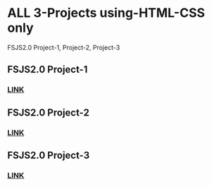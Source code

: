 # ALL 3-Projects using-HTML-CSS only
FSJS2.0 Project-1, Project-2, Project-3

## FSJS2.0 Project-1
### [LINK](https://github.com/Durgesh4444/FSJS2.0-Project-1)

## FSJS2.0 Project-2
### [LINK](https://github.com/Durgesh4444/FSJS2.0-Project-2)

## FSJS2.0 Project-3
### [LINK](https://github.com/Durgesh4444/FSJS2.0-Project-3)
